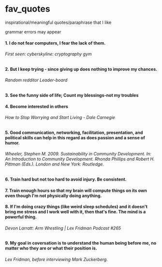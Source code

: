 # fav_quotes
inspirational/meaningful quotes/paraphrase that I like

grammar errors may appear

#### 1. I do not fear computers, I fear the lack of them. 
###### First seen: cyberskyline: cryptography gym

#### 2. But I keep trying - since giving up does nothing to improve my chances.
###### Random redditor Leader-board

#### 3. See the funny side of life; Count my blessings-not my troubles
#### 4. Become interested in others
###### How to Stop Worrying and Start Living - Dale Carnegie

#### 5. Good communication, networking, facilitation, presentation, and political skills can help in this regard as does passion and a sense of humor.
###### Wheeler, Stephen M. 2009. Sustainability in Community Development. In: An Introduction to Community Development. Rhonda Phillips and Robert H. Pittman (Eds.). London and New York: Routledge. 

#### 6. Train hard but not too hard to avoid injury. Be consistent.
#### 7. Train enough hours so that my brain will compute things on its own even though I'm not physically doing anything.
#### 8. If I'm doing crazy things (like weird sleep schedules) and it doesn't bring me stress and I work well with it, then that's fine. The mind is a powerful thing.
###### Devon Larratt: Arm Wrestling | Lex Fridman Podcast #265

#### 9. My goal in coversation is to understand the human being before me, no matter who they are or what their position is.
###### Lex Fridman, before interviewing Mark Zuckerberg.
